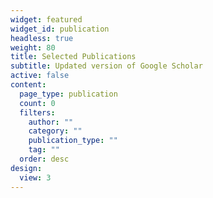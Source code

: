 ```yaml
---
widget: featured
widget_id: publication
headless: true
weight: 80
title: Selected Publications
subtitle: Updated version of Google Scholar
active: false
content:
  page_type: publication
  count: 0
  filters:
    author: ""
    category: ""
    publication_type: ""
    tag: ""
  order: desc
design:
  view: 3
---
```


